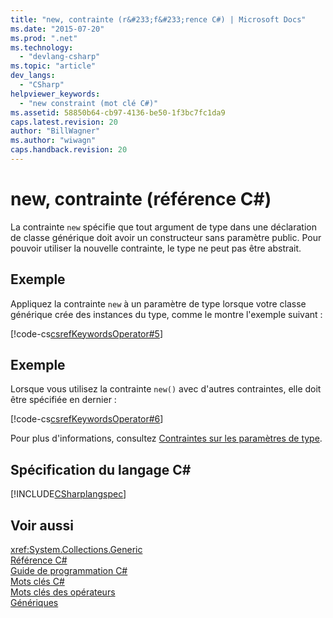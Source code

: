 ```yaml
---
title: "new, contrainte (r&#233;f&#233;rence C#) | Microsoft Docs"
ms.date: "2015-07-20"
ms.prod: ".net"
ms.technology: 
  - "devlang-csharp"
ms.topic: "article"
dev_langs: 
  - "CSharp"
helpviewer_keywords: 
  - "new constraint (mot clé C#)"
ms.assetid: 58850b64-cb97-4136-be50-1f3bc7fc1da9
caps.latest.revision: 20
author: "BillWagner"
ms.author: "wiwagn"
caps.handback.revision: 20
---
```

# new, contrainte (r&#233;f&#233;rence C#)
La contrainte `new` spécifie que tout argument de type dans une déclaration de classe générique doit avoir un constructeur sans paramètre public.  Pour pouvoir utiliser la nouvelle contrainte, le type ne peut pas être abstrait.  
  
## Exemple  
 Appliquez la contrainte `new` à un paramètre de type lorsque votre classe générique crée des instances du type, comme le montre l'exemple suivant :  
  
 [!code-cs[csrefKeywordsOperator#5](../../../csharp/language-reference/keywords/codesnippet/CSharp/new-constraint_1.cs)]  
  
## Exemple  
 Lorsque vous utilisez la contrainte `new()` avec d'autres contraintes, elle doit être spécifiée en dernier :  
  
 [!code-cs[csrefKeywordsOperator#6](../../../csharp/language-reference/keywords/codesnippet/CSharp/new-constraint_2.cs)]  
  
 Pour plus d'informations, consultez [Contraintes sur les paramètres de type](../../../csharp/programming-guide/generics/constraints-on-type-parameters.md).  
  
## Spécification du langage C\#  
 [!INCLUDE[CSharplangspec](../../../csharp/language-reference/keywords/includes/csharplangspec-md.md)]  
  
## Voir aussi  
 <xref:System.Collections.Generic>   
 [Référence C\#](../../../csharp/language-reference/index.md)   
 [Guide de programmation C\#](../../../csharp/programming-guide/index.md)   
 [Mots clés C\#](../../../csharp/language-reference/keywords/index.md)   
 [Mots clés des opérateurs](../../../csharp/language-reference/keywords/operator-keywords.md)   
 [Génériques](../../../csharp/programming-guide/generics/index.md)